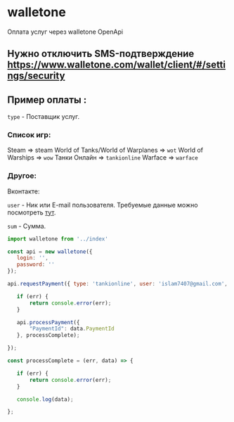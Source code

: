 # walletone
Оплата услуг через walletone OpenApi



## Нужно отключить SMS-подтверждение https://www.walletone.com/wallet/client/#/settings/security

## Пример оплаты :


`type` - Поставщик услуг.

 ### Список игр:

 Steam => steam
 World of Tanks/World of Warplanes => `wot`
 World of Warships => `wow`
 Танки Онлайн => `tankionline`
 Warface => `warface`

 ### Другое:

 Вконтакте:
 
 
`user` - Ник или E-mail пользователя. 
Требуемые данные можно посмотреть [тут](https://www.walletone.com/wallet/client/#/payment).

`sum` - Сумма.



 ```javascript
import walletone from '../index'

const api = new walletone({
    login: '',
    password: ''
});

api.requestPayment({ type: 'tankionline', user: 'islam7407@gmail.com', sum: '10' }, (err, data) => {

    if (err) {
        return console.error(err);
    }

    api.processPayment({
        "PaymentId": data.PaymentId
    }, processComplete);

});

const processComplete = (err, data) => {

    if (err) {
        return console.error(err);
    }

    console.log(data);

};
```



